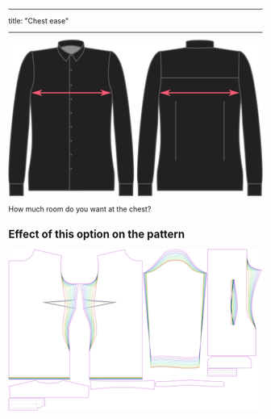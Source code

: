 - - -
title: "Chest ease"
- - -

![Chest ease](chestease.svg)

How much room do you want at the chest?

## Effect of this option on the pattern

![This image shows the effect of this option by superimposing several variants that have a different value for this option](simone_chestease_sample.svg "Effect of this option on the pattern")
